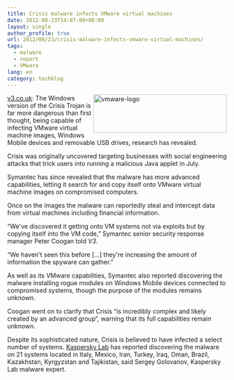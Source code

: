 ```yaml
---
title: Crisis malware infects VMware virtual machines
date: 2012-08-23T14:07:00+00:00
layout: single
author_profile: true
url: 2012/08/23/crisis-malware-infects-vmware-virtual-machines/
tags:
  - malware
  - report
  - VMware
lang: en
category: techblog
---
```

<a href="http://lh6.ggpht.com/-xYfJWSDvHgM/UDYx9fTS3tI/AAAAAAAAHKM/zT0P3XZzm1g/s1600-h/vmware-logo%25255B8%25255D.jpg" target="_blank"><img title="vmware-logo" border="0" alt="vmware-logo" align="right" src="http://lh3.ggpht.com/-YabH_zpZHTE/UDYx_Q17QaI/AAAAAAAAHKU/K5TOqrbLwZQ/vmware-logo_thumb%25255B10%25255D.jpg?imgmax=800" width="306" height="88" /></a><a href="http://www.v3.co.uk/v3-uk/news/2200412/crisis-malware-infects-vmware-virtual-machines" target="_blank">v3.co.uk</a>: The Windows version of the Crisis Trojan is far more dangerous than first thought, being capable of infecting VMware virtual machine images, Windows Mobile devices and removable USB drives, research has revealed. 

Crisis was originally uncovered targeting businesses with social engineering attacks that trick users into running a malicious Java applet in July. 

Symantec has since revealed that the malware has more advanced capabilities, letting it search for and copy itself onto VMware virtual machine images on compromised computers. 

Once on the images the malware can reportedly steal and intercept data from virtual machines including financial information. 

“We've discovered it getting onto VM systems not via exploits but by copying itself into the VM code,” Symantec senior security response manager Peter Coogan told _V3_. 

“We haven't seen this before [&#8230;] they're increasing the amount of information the spyware can gather.” 

As well as its VMware capabilities, Symantec also reported discovering the malware installing rogue modules on Windows Mobile devices connected to compromised systems, though the purpose of the modules remains unknown. 

Coogan went on to clarify that Crisis “is incredibly complex and likely created by an advanced group”, warning that its full capabilities remain unknown. 

Despite its sophisticated nature, Crisis is believed to have infected a select number of systems. [Kaspersky Lab](http://www.securelist.com/en/blog/719/New_malware_for_Mac_Backdoor_OSX_Morcut) has reported discovering the malware on 21 systems located in Italy, Mexico, Iran, Turkey, Iraq, Oman, Brazil, Kazakhstan, Kyrgyzstan and Tajikistan, said Sergey Golovanov, Kaspersky Lab malware expert.